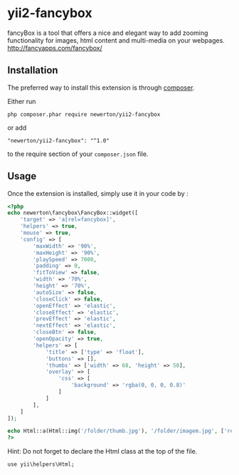 yii2-fancybox
=============

fancyBox is a tool that offers a nice and elegant way to add zooming 
functionality for images, html content and multi-media on your webpages.  http://fancyapps.com/fancybox/

Installation
------------

The preferred way to install this extension is through [composer](http://getcomposer.org/download/).

Either run

```
php composer.phar require newerton/yii2-fancybox
```

or add

```
"newerton/yii2-fancybox": "^1.0"
```

to the require section of your `composer.json` file.


Usage
-----

Once the extension is installed, simply use it in your code by  :

```php
<?php
echo newerton\fancybox\FancyBox::widget([
    'target' => 'a[rel=fancybox]',
    'helpers' => true,
    'mouse' => true,
    'config' => [
        'maxWidth' => '90%',
        'maxHeight' => '90%',
        'playSpeed' => 7000,
        'padding' => 0,
        'fitToView' => false,
        'width' => '70%',
        'height' => '70%',
        'autoSize' => false,
        'closeClick' => false,
        'openEffect' => 'elastic',
        'closeEffect' => 'elastic',
        'prevEffect' => 'elastic',
        'nextEffect' => 'elastic',
        'closeBtn' => false,
        'openOpacity' => true,
        'helpers' => [
            'title' => ['type' => 'float'],
            'buttons' => [],
            'thumbs' => ['width' => 68, 'height' => 50],
            'overlay' => [
                'css' => [
                    'background' => 'rgba(0, 0, 0, 0.8)'
                ]
            ]
        ],
    ]
]);

echo Html::a(Html::img('/folder/thumb.jpg'), '/folder/imagem.jpg', ['rel' => 'fancybox']);
?>
```

Hint: Do not forget to declare the Html class at the top of the file.

```
use yii\helpers\Html;
```
